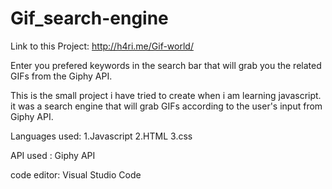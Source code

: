 # Gif_search-engine 
Link to this Project: http://h4ri.me/Gif-world/

Enter you prefered keywords in the search bar that will grab you the related GIFs from the Giphy API.

This is the small project i have tried to create when i am learning javascript. it was a search engine that will grab GIFs according to the user's input from Giphy API.

Languages used:
1.Javascript
2.HTML
3.css

API used :
Giphy API

code editor:
Visual Studio Code

